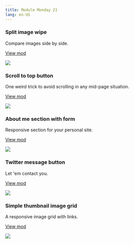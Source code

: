 ```yaml
---
title: Module Monday 21
lang: en-US
---
```


### Split image wipe
Compare images side by side.

<a class="btn btn-sm" href="https://anymod.com/mod/badoom?v=20">View mod</a>

<a href="https://anymod.com/mod/badoom?v=20">
  <img src="https://res.cloudinary.com/component/image/upload/v1543445897/split-image_zcn9uo.gif"/>
</a>

### Scroll to top button
One weird trick to avoid scrolling in any mid-page situation.

<a class="btn btn-sm" href="https://anymod.com/mod/kdkmmk">View mod</a>

<a href="https://anymod.com/mod/kdkmmk">
  <img src="https://res.cloudinary.com/component/image/upload/v1543439292/scroll-top_dab9pj.gif"/>
</a>

### About me section with form
Responsive section for your personal site.

<a class="btn btn-sm" href="https://anymod.com/mod/dkaool?v=20">View mod</a>

<a href="https://anymod.com/mod/dkaool?v=20">
  <img src="https://res.cloudinary.com/component/image/upload/w_700/v1543450944/about-me_u1gzld.png"/>
</a>

### Twitter message button
Let 'em contact you.

<a class="btn btn-sm" href="https://anymod.com/mod/dkadl">View mod</a>

<a href="https://anymod.com/mod/dkadl">
  <img src="https://res.cloudinary.com/component/image/upload/v1543457359/twitter-2_rf1fon.png"/>
</a>

### Simple thumbnail image grid
A responsive image grid with links.

<a class="btn btn-sm" href="https://anymod.com/mod/eonra?v=20">View mod</a>

<a href="https://anymod.com/mod/eonra?v=20">
  <img src="https://res.cloudinary.com/component/image/upload/v1493831397/zfuzuakh4rmjqrqbykt6.png"/>
</a>